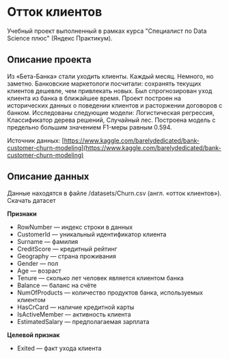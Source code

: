 # Отток клиентов #

Учебный проект выполненный в рамках курса "Специалист по Data Science плюс" (Яндекс Практикум).

## Описание проекта ##

Из «Бета-Банка» стали уходить клиенты. Каждый месяц. Немного, но заметно. Банковские маркетологи посчитали: сохранять текущих клиентов дешевле, чем привлекать новых.
Был спрогнозирован уход клиента из банка в ближайшее время. Проект построен на исторических данных о поведении клиентов и расторжении договоров с банком.
Исследованы следующие модели: Логистическая регрессия, Классификатор дерева решений, Случайный лес. Построена модель с предельно большим значением F1-меры равным 0.594.  

Источник данных: [https://www.kaggle.com/barelydedicated/bank-customer-churn-modeling](https://www.kaggle.com/barelydedicated/bank-customer-churn-modeling)

## Описание данных ##

Данные находятся в файле /datasets/Churn.csv (англ. «отток клиентов»). Скачать датасет

**Признаки**
* RowNumber — индекс строки в данных
* CustomerId — уникальный идентификатор клиента
* Surname — фамилия
* CreditScore — кредитный рейтинг
* Geography — страна проживания
* Gender — пол
* Age — возраст
* Tenure — сколько лет человек является клиентом банка
* Balance — баланс на счёте
* NumOfProducts — количество продуктов банка, используемых клиентом
* HasCrCard — наличие кредитной карты
* IsActiveMember — активность клиента
* EstimatedSalary — предполагаемая зарплата

**Целевой признак**
* Exited — факт ухода клиента
